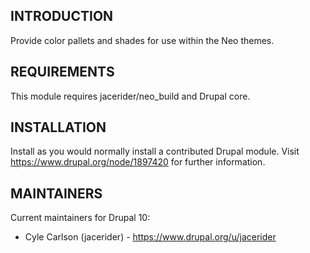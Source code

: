 INTRODUCTION
------------

Provide color pallets and shades for use within the Neo themes.

REQUIREMENTS
------------

This module requires jacerider/neo_build and Drupal core.

INSTALLATION
------------

Install as you would normally install a contributed Drupal module. Visit
https://www.drupal.org/node/1897420 for further information.

## MAINTAINERS

Current maintainers for Drupal 10:

- Cyle Carlson (jacerider) - https://www.drupal.org/u/jacerider
